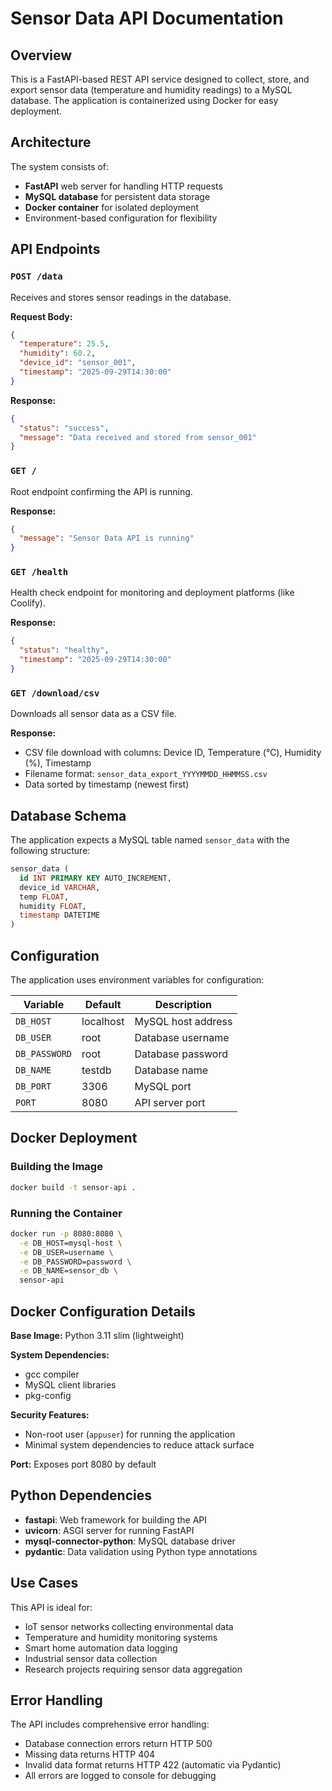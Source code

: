 # Sensor Data API Documentation

## Overview

This is a FastAPI-based REST API service designed to collect, store, and export sensor data (temperature and humidity readings) to a MySQL database. The application is containerized using Docker for easy deployment.

## Architecture

The system consists of:
- **FastAPI** web server for handling HTTP requests
- **MySQL database** for persistent data storage
- **Docker container** for isolated deployment
- Environment-based configuration for flexibility

## API Endpoints

### `POST /data`
Receives and stores sensor readings in the database.

**Request Body:**
```json
{
  "temperature": 25.5,
  "humidity": 60.2,
  "device_id": "sensor_001",
  "timestamp": "2025-09-29T14:30:00"
}
```

**Response:**
```json
{
  "status": "success",
  "message": "Data received and stored from sensor_001"
}
```

### `GET /`
Root endpoint confirming the API is running.

**Response:**
```json
{
  "message": "Sensor Data API is running"
}
```

### `GET /health`
Health check endpoint for monitoring and deployment platforms (like Coolify).

**Response:**
```json
{
  "status": "healthy",
  "timestamp": "2025-09-29T14:30:00"
}
```

### `GET /download/csv`
Downloads all sensor data as a CSV file.

**Response:**
- CSV file download with columns: Device ID, Temperature (°C), Humidity (%), Timestamp
- Filename format: `sensor_data_export_YYYYMMDD_HHMMSS.csv`
- Data sorted by timestamp (newest first)

## Database Schema

The application expects a MySQL table named `sensor_data` with the following structure:

```sql
sensor_data (
  id INT PRIMARY KEY AUTO_INCREMENT,
  device_id VARCHAR,
  temp FLOAT,
  humidity FLOAT,
  timestamp DATETIME
)
```

## Configuration

The application uses environment variables for configuration:

| Variable | Default | Description |
|----------|---------|-------------|
| `DB_HOST` | localhost | MySQL host address |
| `DB_USER` | root | Database username |
| `DB_PASSWORD` | root | Database password |
| `DB_NAME` | testdb | Database name |
| `DB_PORT` | 3306 | MySQL port |
| `PORT` | 8080 | API server port |

## Docker Deployment

### Building the Image
```bash
docker build -t sensor-api .
```

### Running the Container
```bash
docker run -p 8080:8080 \
  -e DB_HOST=mysql-host \
  -e DB_USER=username \
  -e DB_PASSWORD=password \
  -e DB_NAME=sensor_db \
  sensor-api
```

## Docker Configuration Details

**Base Image:** Python 3.11 slim (lightweight)

**System Dependencies:**
- gcc compiler
- MySQL client libraries
- pkg-config

**Security Features:**
- Non-root user (`appuser`) for running the application
- Minimal system dependencies to reduce attack surface

**Port:** Exposes port 8080 by default

## Python Dependencies

- **fastapi**: Web framework for building the API
- **uvicorn**: ASGI server for running FastAPI
- **mysql-connector-python**: MySQL database driver
- **pydantic**: Data validation using Python type annotations

## Use Cases

This API is ideal for:
- IoT sensor networks collecting environmental data
- Temperature and humidity monitoring systems
- Smart home automation data logging
- Industrial sensor data collection
- Research projects requiring sensor data aggregation

## Error Handling

The API includes comprehensive error handling:
- Database connection errors return HTTP 500
- Missing data returns HTTP 404
- Invalid data format returns HTTP 422 (automatic via Pydantic)
- All errors are logged to console for debugging